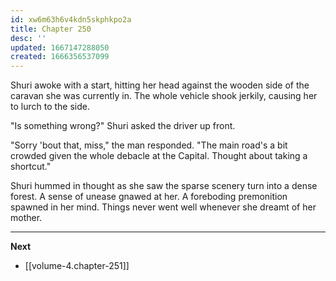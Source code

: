 ```yaml
---
id: xw6m63h6v4kdn5skphkpo2a
title: Chapter 250
desc: ''
updated: 1667147288050
created: 1666356537099
---
```


Shuri awoke with a start, hitting her head against the wooden side of the caravan she was currently in. The whole vehicle shook jerkily, causing her to lurch to the side.

"Is something wrong?" Shuri asked the driver up front.

"Sorry 'bout that, miss," the man responded. "The main road's a bit crowded given the whole debacle at the Capital. Thought about taking a shortcut."

Shuri hummed in thought as she saw the sparse scenery turn into a dense forest. A sense of unease gnawed at her. A foreboding premonition spawned in her mind. Things never went well whenever she dreamt of her mother.

____

**Next**
* [[volume-4.chapter-251]]